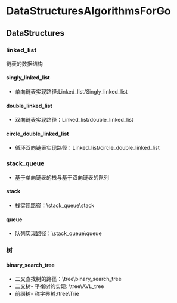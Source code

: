 # DataStructuresAlgorithmsForGo

## DataStructures
### linked_list
链表的数据结构
#### singly_linked_list
* 单向链表实现路径:Linked_list/Singly_linked_list
#### double_linked_list
* 双向链表实现路径：Linked_list/double_linked_list
#### circle_double_linked_list
* 循环双向链表实现路径：Linked_list/circle_double_linked_list

### stack_queue
* 基于单向链表的栈与基于双向链表的队列
#### stack
* 栈实现路径：\stack_queue\stack
#### queue
* 队列实现路径：\stack_queue\queue

### 树
#### binary_search_tree
* 二叉查找树的路径：\tree\binary_search_tree
* 二叉树- 平衡树的实现: \tree\AVL_tree
* 前缀树- 称字典树:\tree\Trie